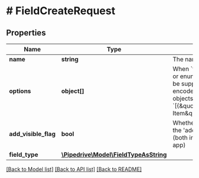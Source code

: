 # # FieldCreateRequest

## Properties

Name | Type | Description | Notes
------------ | ------------- | ------------- | -------------
**name** | **string** | The name of the field |
**options** | **object[]** | When &#x60;field_type&#x60; is either set or enum, possible options must be supplied as a JSON-encoded sequential array of objects. Example: &#x60;[{\&quot;label\&quot;:\&quot;New Item\&quot;}]&#x60; | [optional]
**add_visible_flag** | **bool** | Whether the field is available in the &#39;add new&#39; modal or not (both in the web and mobile app) | [optional] [default to true]
**field_type** | [**\Pipedrive\Model\FieldTypeAsString**](FieldTypeAsString.md) |  |

[[Back to Model list]](../../README.md#models) [[Back to API list]](../../README.md#endpoints) [[Back to README]](../../README.md)
